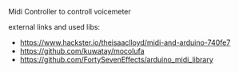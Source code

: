 Midi Controller to controll voicemeter


external links and used libs:
- https://www.hackster.io/theisaaclloyd/midi-and-arduino-740fe7
- https://github.com/kuwatay/mocolufa
- https://github.com/FortySevenEffects/arduino_midi_library
